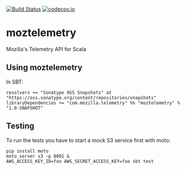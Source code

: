 [![Build Status](https://travis-ci.org/mozilla/moztelemetry.svg?branch=master)](https://travis-ci.org/mozilla/moztelemetry)
[![codecov.io](https://codecov.io/github/mozilla/moztelemetry/coverage.svg?branch=master)](https://codecov.io/github/mozilla/moztelemetry?branch=master)

# moztelemetry
Mozilla's Telemetry API for Scala

## Using moztelemetry
In SBT:
```
resolvers += "Sonatype OSS Snapshots" at "https://oss.sonatype.org/content/repositories/snapshots"
libraryDependencies += "com.mozilla.telemetry" %% "moztelemetry" % "1.0-SNAPSHOT"
```

## Testing
To run the tests you have to start a mock S3 service first with moto:

```
pip install moto
moto_server s3 -p 8001 &
AWS_ACCESS_KEY_ID=foo AWS_SECRET_ACCESS_KEY=foo sbt test
```
